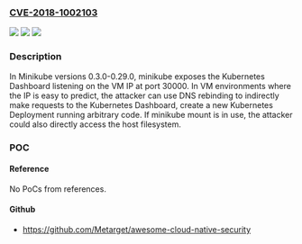 ### [CVE-2018-1002103](https://cve.mitre.org/cgi-bin/cvename.cgi?name=CVE-2018-1002103)
![](https://img.shields.io/static/v1?label=Product&message=Minikube&color=blue)
![](https://img.shields.io/static/v1?label=Version&message=%3E%3D%20v0.3.0%20&color=brighgreen)
![](https://img.shields.io/static/v1?label=Vulnerability&message=Improper%20Input%20Validation&color=brighgreen)

### Description

In Minikube versions 0.3.0-0.29.0, minikube exposes the Kubernetes Dashboard listening on the VM IP at port 30000. In VM environments where the IP is easy to predict, the attacker can use DNS rebinding to indirectly make requests to the Kubernetes Dashboard, create a new Kubernetes Deployment running arbitrary code. If minikube mount is in use, the attacker could also directly access the host filesystem.

### POC

#### Reference
No PoCs from references.

#### Github
- https://github.com/Metarget/awesome-cloud-native-security

